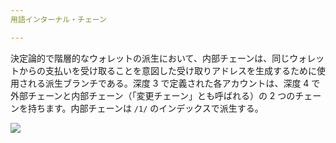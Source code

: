 ```yaml
---
用語インターナル・チェーン

---
```

決定論的で階層的なウォレットの派生において、内部チェーンは、同じウォレットからの支払いを受け取ることを意図した受け取りアドレスを生成するために使用される派生ブランチである。深度 3 で定義された各アカウントは、深度 4 で外部チェーンと内部チェーン（「変更チェーン」とも呼ばれる）の 2 つのチェーンを持ちます。内部チェーンは `/1/` のインデックスで派生する。

![](../../dictionnaire/assets/22.webp)